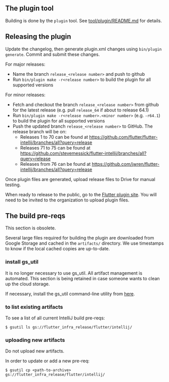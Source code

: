 ## The plugin tool

Building is done by the `plugin` tool.
See [tool/plugin/README.md](../tool/plugin/README.md) for details.

## Releasing the plugin

Update the changelog, then generate plugin.xml changes using `bin/plugin generate`. Commit and submit these changes.

For major releases:
- Name the branch `release_<release number>` and push to github
- Run `bin/plugin make -r<release number>` to build the plugin for all supported versions

For minor releases:
- Fetch and checkout the branch `release_<release number>` from github for the latest release (e.g. pull `release_64` if about to release 64.1)
- Run `bin/plugin make -r<release number>.<minor number>` (e.g. `-r64.1`) to build the plugin for all supported versions
- Push the updated branch `release_<release number>` to GitHub. The release branch will be on:
  - Releases 1 to 70 can be found at https://github.com/flutter/flutter-intellij/branches/all?query=release
  - Releases 71 to 75 can be found at https://github.com/stevemessick/flutter-intellij/branches/all?query=release
  - Releases from 76 can be found at https://github.com/jwren/flutter-intellij/branches/all?query=release

Once plugin files are generated, upload release files to Drive for manual testing.

When ready to release to the public, go to the [Flutter plugin site](https://plugins.jetbrains.com/plugin/9212-flutter). You will need to be invited to the organization to upload plugin files.

## The build pre-reqs

This section is obsolete.

Several large files required for building the plugin are downloaded from Google Storage
and cached in the `artifacts/` directory. We use timestamps to know if the local cached
copies are up-to-date.

### install gs_util

It is no longer necessary to use gs_util. All artifact management is automated.
This section is being retained in case someone wants to clean up the cloud storage.

If necessary, install the gs_util command-line utility from
[here](https://cloud.google.com/storage/docs/gsutil_install).

### to list existing artifacts

To see a list of all current IntelliJ build pre-reqs:

```shell
$ gsutil ls gs://flutter_infra_release/flutter/intellij/
```

### uploading new artifacts

Do not upload new artifacts.

In order to update or add a new pre-req:

```shell
$ gsutil cp <path-to-archive> gs://flutter_infra_release/flutter/intellij/
```

